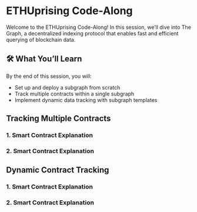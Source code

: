 # ETHUprising Code-Along

Welcome to the ETHUprising Code-Along! In this session, we’ll dive into The Graph, a decentralized indexing protocol that enables fast and efficient querying of blockchain data.

## 🛠️ What You’ll Learn
By the end of this session, you will:
- Set up and deploy a subgraph from scratch
- Track multiple contracts within a single subgraph
- Implement dynamic data tracking with subgraph templates

## Tracking Multiple Contracts
### 1. Smart Contract Explanation

### 2. Smart Contract Explanation

## Dynamic Contract Tracking
### 1. Smart Contract Explanation

### 2. Smart Contract Explanation
